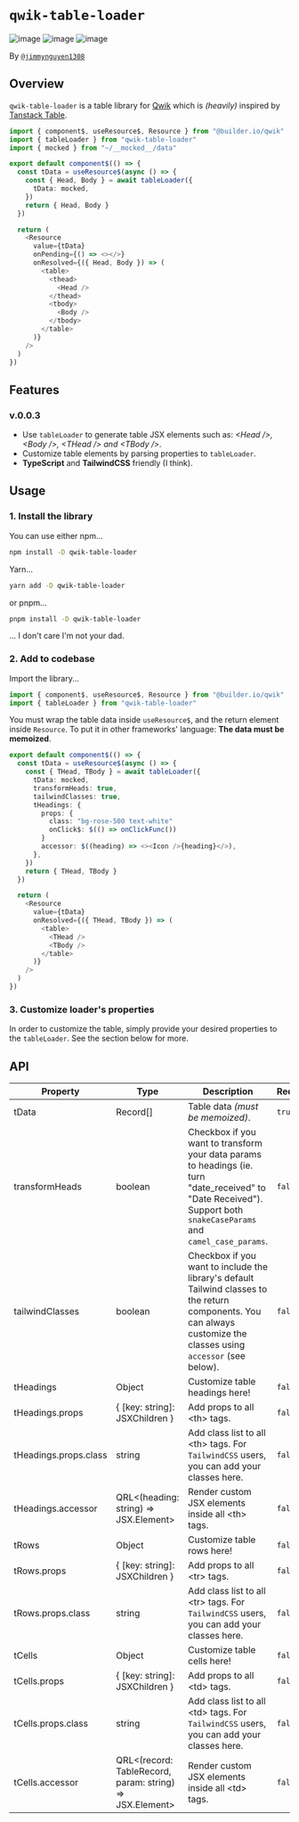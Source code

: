 # `qwik-table-loader`

![image](https://img.shields.io/badge/Qwik-E10098?style=for-the-badge&logo=lightning&logoColor=white) ![image](https://img.shields.io/badge/TypeScript-007ACC?style=for-the-badge&logo=typescript&logoColor=white) ![image](https://img.shields.io/badge/Tailwind_CSS-38B2AC?style=for-the-badge&logo=tailwind-css&logoColor=white)

By [`@jimmynguyen1308`](https://github.com/jimmynguyen1308)

## Overview

`qwik-table-loader` is a table library for [Qwik](https://qwik.builder.io/) which is _(heavily)_ inspired by [Tanstack Table](https://tanstack.com/table/).

```typescript
import { component$, useResource$, Resource } from "@builder.io/qwik"
import { tableLoader } from "qwik-table-loader"
import { mocked } from "~/__mocked__/data"

export default component$(() => {
  const tData = useResource$(async () => {
    const { Head, Body } = await tableLoader({
      tData: mocked,
    })
    return { Head, Body }
  })

  return (
    <Resource
      value={tData}
      onPending={() => <></>}
      onResolved={({ Head, Body }) => (
        <table>
          <thead>
            <Head />
          </thead>
          <tbody>
            <Body />
          </tbody>
        </table>
      )}
    />
  )
})
```

## Features

### v.0.0.3

- Use `tableLoader` to generate table JSX elements such as: _&lt;Head /&gt;, &lt;Body /&gt;, &lt;THead /&gt; and &lt;TBody /&gt;_.
- Customize table elements by parsing properties to `tableLoader`.
- **TypeScript** and **TailwindCSS** friendly (I think).

## Usage

### 1. Install the library

You can use either npm...

```bash
npm install -D qwik-table-loader
```

Yarn...

```bash
yarn add -D qwik-table-loader
```

or pnpm...

```bash
pnpm install -D qwik-table-loader
```

... I don't care I'm not your dad.

### 2. Add to codebase

Import the library...

```typescript
import { component$, useResource$, Resource } from "@builder.io/qwik"
import { tableLoader } from "qwik-table-loader"
```

You must wrap the table data inside `useResource$`, and the return element inside `Resource`. To put it in other frameworks' language: **The data must be memoized**.

```typescript
export default component$(() => {
  const tData = useResource$(async () => {
    const { THead, TBody } = await tableLoader({
      tData: mocked,
      transformHeads: true,
      tailwindClasses: true,
      tHeadings: {
        props: {
          class: "bg-rose-500 text-white"
          onClick$: $(() => onClickFunc())
        }
        accessor: $((heading) => <><Icon />{heading}</>),
      },
    })
    return { THead, TBody }
  })

  return (
    <Resource
      value={tData}
      onResolved={({ THead, TBody }) => (
        <table>
          <THead />
          <TBody />
        </table>
      )}
    />
  )
})
```

### 3. Customize loader's properties

In order to customize the table, simply provide your desired properties to the `tableLoader`. See the section below for more.

## API

| Property              | Type                                                     | Description                                                                                                                                                           | Required | Default   |
| --------------------- | -------------------------------------------------------- | --------------------------------------------------------------------------------------------------------------------------------------------------------------------- | -------- | --------- |
| tData                 | Record[]                                                 | Table data _(must be memoized)_.                                                                                                                                      | `true`   | undefined |
| transformHeads        | boolean                                                  | Checkbox if you want to transform your data params to headings (ie. turn "date_received" to "Date Received"). Support both `snakeCaseParams` and `camel_case_params`. | `false`  | `true`    |
| tailwindClasses       | boolean                                                  | Checkbox if you want to include the library's default Tailwind classes to the return components. You can always customize the classes using `accessor` (see below).   | `false`  | `true`    |
| tHeadings             | Object                                                   | Customize table headings here!                                                                                                                                        | `false`  | undefined |
| tHeadings.props       | { [key: string]: JSXChildren }                           | Add props to all &lt;th&gt; tags.                                                                                                                                     | `false`  | undefined |
| tHeadings.props.class | string                                                   | Add class list to all &lt;th&gt; tags. For `TailwindCSS` users, you can add your classes here.                                                                        | `false`  | undefined |
| tHeadings.accessor    | QRL<(heading: string) => JSX.Element>                    | Render custom JSX elements inside all &lt;th&gt; tags.                                                                                                                | `false`  | undefined |
| tRows                 | Object                                                   | Customize table rows here!                                                                                                                                            | `false`  | undefined |
| tRows.props           | { [key: string]: JSXChildren }                           | Add props to all &lt;tr&gt; tags.                                                                                                                                     | `false`  | undefined |
| tRows.props.class     | string                                                   | Add class list to all &lt;tr&gt; tags. For `TailwindCSS` users, you can add your classes here.                                                                        | `false`  | undefined |
| tCells                | Object                                                   | Customize table cells here!                                                                                                                                           | `false`  | undefined |
| tCells.props          | { [key: string]: JSXChildren }                           | Add props to all &lt;td&gt; tags.                                                                                                                                     | `false`  | undefined |
| tCells.props.class    | string                                                   | Add class list to all &lt;td&gt; tags. For `TailwindCSS` users, you can add your classes here.                                                                        | `false`  | undefined |
| tCells.accessor       | QRL<(record: TableRecord, param: string) => JSX.Element> | Render custom JSX elements inside all &lt;td&gt; tags.                                                                                                                | `false`  | undefined |
